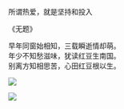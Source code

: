 所谓热爱，就是坚持和投入
<br/>

《无题》

早年同窗始相知，三载瞬逝情却萌。<br />
年少不知愁滋味，犹读红豆生南国。<br />
别离方知相思苦，心田红豆根以生。

<!-- ![](https://github-readme-stats.vercel.app/api?username=gspgsp&count_private=true&show_icons=true&theme=tokyonight) -->


![](https://github-readme-stats.vercel.app/api?username=gspgsp&count_private=true&show_icons=true&theme=highcontrast)


![](https://readme.app.surmon.me/api/render?template_id=github-top-languages&props.username=gspgsp&svg.width=1012&svg.height=190)
